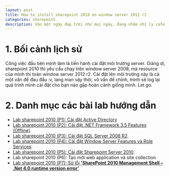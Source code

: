 ```yaml
---
layout: post
title: How to install sharepoint 2010 on window server 2012 r2
categories: sharepoint
description: Vào một ngày đẹp trời như mọi ngày, đang nhâm nhi ly cafe tại quán [Ghiền cà phê Biên Hòa](https://www.facebook.com/ghiencafebienhoa) thì được thằng đồng nghiệp giới thiệu cho một job freelance (đội ơn thằng em) trong lúc túng thiếu. Mà ngặc nỗi, công nghệ từ thời cổ đại... ứng dụng trên nền tảng sharepoint 2010.
---
```


# 1. Bối cảnh lịch sử
Công việc đầu tiên mình làm là tiến hành cài đặt môi trường server. Giàng ơi, sharepoint 2010 thì yêu cầu chạy trên window server 2008, mà resource của mình thì toàn window server 2012 r2. Cài đặt lên môi trường này là cả một vấn đề đau đầu :v, lang man vậy thôi, vô vấn đề chính, mình sẽ log lại quá trình mình cài đặt cho bạn nào gặp hoàn cảnh giống mình. Let go.

# 2. Danh mục các bài lab hướng dẫn

* [Lab sharepoint 2010 (P1): Cài đặt Active Directory](https://danhpoint.info/install-active-directory-on-window-server-2012)
* [Lab sharepoint 2010 (P2): Cài đặt .NET Framework 3.5 Features (Offline)](https://danhpoint.info/install-net-framework-3-5-on-window-server-2012-r2).
* [Lab sharepoint 2010 (P3): Cài đặt SQL Server 2008 R2](https://danhpoint.info/install-sql-server-2008-r2).
* [Lab sharepoint 2010 (P4): Cài đặt Window Server Features và Role Services](https://danhpoint.info/install-window-server-features).
* [Lab sharepoint 2010 (P5): Cài đặt Sharepoint Server 2010](https://danhpoint.info/install-sharepoint-2010-on-window-server-2012-r2).
* Lab sharepoint 2010 (P6): Tạo mới web application và site collection
* [Lab sharepoint 2010 (P7): Sử lỗi **'SharePoint 2010 Management Shell – .Net 4.0 runtime version error'**](https://danhpoint.info/fix-error-cmdled-powershell)
